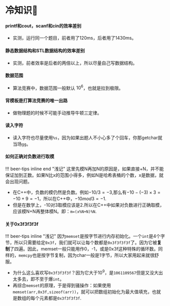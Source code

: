 # 冷知识🧊

#### printf和cout，scanf和cin的效率差别
- 实测，运行同一个题目，前者用了120ms，后者用了1430ms。

#### 静态数据结构和STL数据结构的效率差别
- 实测，前者效率是后者的两倍以上，所以尽量自己写数据结构。

#### 数据范围
- 算法竞赛中，数据范围一般默认 $10^6$，也就是拉到极限。

#### 背模板是打算法竞赛的唯一出路
- 做物理题的时候不可能手动推导牛顿三定律。

#### 读入字符
- 读入字符也尽量使用`%s`，因为如果出题人不小心多了个回车，你那getchar就当场`gg`。

#### 如何正确对负数进行取模
!!! beer-tips inline end "浅记" 
    这里先模N再加N的原因是，如果直接+N，并不能保证加到正数。如果N比x的范围小得多，例如N是哈希表桶的个数，x是数据，就会出现问题。

- 在C++中，负数的模仍然是负数。例如$-10/3=-3$,那么有$-10-(-3)\times 3=-10+9=-1$，所以在C++中，$-10 mod 3 =-1$.
- 但是在数学上，-10对3取模应该是2.所以在C++中如果对负数进行正确取模，应该模N+N再整体模N。即：`m=(x%N+N)%N`.

#### 关于0x3f3f3f3f
!!! beer-tips inline "浅记" 
    因为`memset`是按字节进行内存初始化。一个`int`是4个字节，所以只需要给定`0x3f`，我们就可以让每个数都是`0x3f3f3f3f`了。因为它被**复制**了四遍。因此，memset一般只能用作0，-1，或是0x3f这种特殊的循环数。同样的，`memcpy`也是按字节复制，因为char一般是1字节，所以大家用起来就很舒服。

- 为什么这么喜欢写`0x3f3f3f3f`？因为它大于$10^9$，是`1061109567`但是又没大出太多去，即不至于爆`int`。
- 再综合`memset`的原理，于是得到骚操作：如果使用 `memset(arr,0x3f,sizeof(arr))`，就可以把数组初始化为最大值填充，也就是数组的每个元素都是`0x3f3f3f3f`.